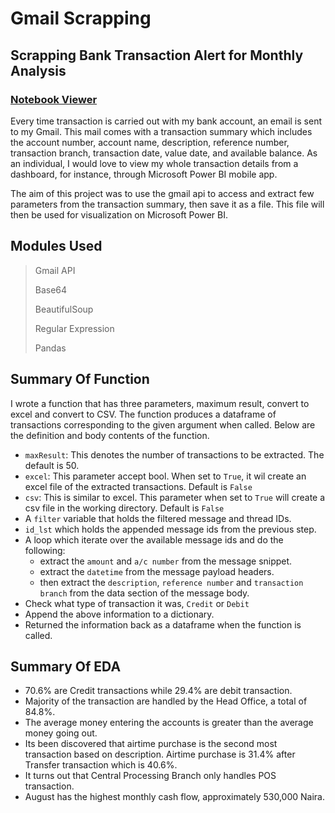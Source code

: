 # Gmail Scrapping

## Scrapping Bank Transaction Alert for Monthly Analysis 

### [Notebook Viewer](https://nbviewer.org/github/TelRich/Gmail_Scrapping_for_Bank_Transactions/blob/main/transaction_eda.ipynb?flush_cache=True)

Every time transaction is carried out with my bank account, an email is sent to my Gmail. This mail comes with a transaction summary which includes the account number, account name, description, reference number, transaction branch, transaction date, value date, and available balance. As an individual, I would love to view my whole transaction details from a dashboard, for instance, through Microsoft Power BI mobile app.

The aim of this project was to use the gmail api to access and extract few parameters from the transaction summary, then save it as a file. This file will then be used for visualization on Microsoft Power BI.


## Modules Used
> Gmail API
>
> Base64
>
> BeautifulSoup
>
> Regular Expression 
>
> Pandas

## Summary Of Function
I wrote a function that has three parameters, maximum result, convert to excel and convert to CSV. The function produces a dataframe of transactions corresponding to the given argument when called. Below are the definition and body contents of the function.

* `maxResult`: This denotes the number of transactions to be extracted. The default is 50.
* `excel`: This parameter accept bool. When set to `True`, it wil create an excel file of the extracted transactions. Default is `False`
* `csv`: This is similar to excel. This parameter when set to `True` will create a csv file in the working directory. Default is `False` 
* A `filter` variable that holds the filtered message and thread IDs.
* `id_lst` which holds the appended message ids from the previous step.
* A loop which iterate over the available message ids and do the following:
    * extract the `amount` and `a/c number` from the message snippet.
    * extract the `datetime` from the message payload headers.
    * then extract the `description`, `reference number` and `transaction branch` from the data section of the message body.
* Check what type of transaction it was, `Credit` or `Debit`
* Append the above information to a dictionary.
* Returned the information back as a dataframe when the function is called.

## Summary Of EDA
* 70.6% are Credit transactions while 29.4% are debit transaction.
* Majority of the transaction are handled by the Head Office, a total of 84.8%.
* The average money entering the accounts is greater than the average money going out.
* Its been discovered that airtime purchase is the second most transaction based on description. Airtime purchase is 31.4% after Transfer transaction which is 40.6%.
* It turns out that Central Processing Branch only handles POS transaction.
* August has the highest monthly cash flow, approximately 530,000 Naira.
